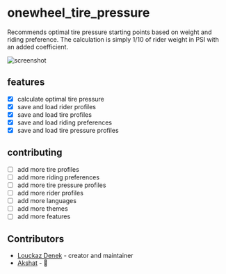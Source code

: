 # onewheel_tire_pressure

Recommends optimal tire pressure starting points based on weight and riding preference. The calculation is simply 1/10 of rider weight in PSI with an added coefficient.

![screenshot](https://github.com/louckazdenekjr/onewheel_tire_pressure/blob/master/screenshot.png)

## features
- [x] calculate optimal tire pressure
- [x] save and load rider profiles
- [x] save and load tire profiles
- [x] save and load riding preferences
- [x] save and load tire pressure profiles

## contributing
- [ ] add more tire profiles
- [ ] add more riding preferences
- [ ] add more tire pressure profiles
- [ ] add more rider profiles
- [ ] add more languages
- [ ] add more themes
- [ ] add more features

## Contributors

- [Louckaz Denek](https://github.com/louckazdenekjr) - creator and maintainer
- [Akshat](https://github.com/Akshat_unt) - 🙂

